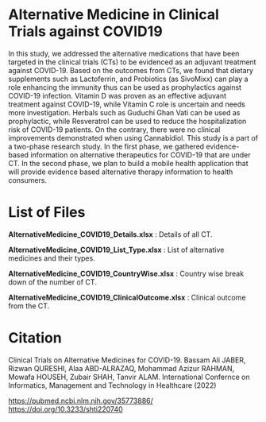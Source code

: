 # Alternative Medicine in Clinical Trials against COVID19

In this study, we addressed the alternative medications that have been targeted in the clinical trials (CTs) to be evidenced as an adjuvant treatment against COVID-19. Based on the outcomes from CTs, we found that dietary supplements such as Lactoferrin, and Probiotics (as SivoMixx) can play a role enhancing the immunity thus can be used as prophylactics against COVID-19 infection. Vitamin D was proven as an effective adjuvant treatment against COVID-19, while Vitamin C role is uncertain and needs more investigation. Herbals such as Guduchi Ghan Vati can be used as prophylactic, while Resveratrol can be used to reduce the hospitalization risk of COVID-19 patients. On the contrary, there were no clinical improvements demonstrated when using Cannabidiol. This study is a part of a two-phase research study. In the first phase, we gathered evidence-based information on alternative therapeutics for COVID-19 that are under CT. In the second phase, we plan to build a mobile health application that will provide evidence based alternative therapy information to health consumers. 

# List of Files

**AlternativeMedicine_COVID19_Details.xlsx** : Details of all CT.

**AlternativeMedicine_COVID19_List_Type.xlsx** : List of alternative medicines and their types.

**AlternativeMedicine_COVID19_CountryWise.xlsx** : Country wise break down of the number of CT.

**AlternativeMedicine_COVID19_ClinicalOutcome.xlsx** : Clinical outcome from the CT. 

# Citation

Clinical Trials on Alternative Medicines for COVID-19. 
Bassam Ali JABER, Rizwan QURESHI, Alaa ABD-ALRAZAQ, Mohammad Azizur RAHMAN, Mowafa HOUSEH, Zubair SHAH, Tanvir ALAM. 
International Confernce on Informatics, Management and Technology in Healthcare (2022)

https://pubmed.ncbi.nlm.nih.gov/35773886/
https://doi.org/10.3233/shti220740
